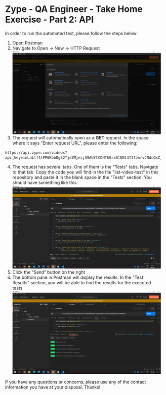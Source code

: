 # Zype - QA Engineer - Take Home Exercise - Part 2: API

In order to run the automated test, please follow the steps below:

1. Open Postman
2. Navigate to Open -> New -> HTTP Request
![Open a HTTP request](https://raw.githubusercontent.com/dunno555/zype-qa-engineer-take-home-exercise-API/main/assets/open_new_http_request.jpg)
3. The request will automatically open as a **GET** request. In the space where it says "Enter request URL", please enter the following:
```
https://api.zype.com/videos?api_key=imLnLtf4lPP6KbbDgS2TjdZMjezjA9AUYtCONTh0rxStNNl3YJfbnrvCNdcQxZj9
```
4. The request has several tabs. One of them is the "Tests" tabs. Navigate to that tab. Copy the code you will find in the file "list-video-test" in this repository and paste it in the blank space in the "Tests" section. You should have something like this:
![Tests section](https://raw.githubusercontent.com/dunno555/zype-qa-engineer-take-home-exercise-API/main/assets/list-video-tests-example.jpg)
5. Click the "Send" button on the right
6. The bottom pane in Postman will display the results. In the "Test Results" section, you will be able to find the results for the executed tests
![Test results](https://github.com/dunno555/zype-qa-engineer-take-home-exercise-API/blob/main/assets/list-video-tests-results.jpg?raw=true)

If you have any questions or concerns, please use any of the contact information you have at your disposal.
Thanks!
